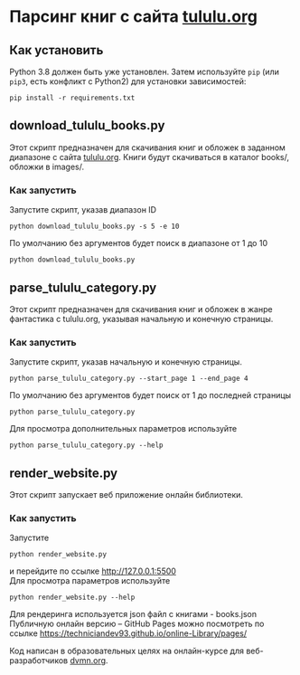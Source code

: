 # Парсинг книг с сайта [tululu.org](https://tululu.org/)

## Как установить

Python 3.8 должен быть уже установлен.
Затем используйте `pip` (или `pip3`, есть конфликт с Python2) для установки зависимостей:
```
pip install -r requirements.txt
```

## download_tululu_books.py
Этот скрипт предназначен для скачивания книг и обложек
в заданном диапазоне с сайта [tululu.org](https://tululu.org/). Книги будут скачиваться в
каталог books/, обложки в images/.

### Как запустить
Запустите скрипт, указав диапазон ID
```
python download_tululu_books.py -s 5 -e 10
```
По умолчанию без аргументов будет поиск в диапазоне от 1 до 10
```
python download_tululu_books.py
```
## parse_tululu_category.py
Этот скрипт предназначен для скачивания книг и обложек в жанре фантастика
с tululu.org, указывая начальную и конечную страницы. 

### Как запустить
Запустите скрипт, указав начальную и конечную страницы.
```
python parse_tululu_category.py --start_page 1 --end_page 4
```
По умолчанию без аргументов будет поиск от 1 до последней страницы
```
python parse_tululu_category.py
```
Для просмотра дополнительных параметров используйте 
```
python parse_tululu_category.py --help
```

## render_website.py
Этот скрипт запускает веб приложение онлайн библиотеки. 
### Как запустить
Запустите
```
python render_website.py
```
и перейдите по ссылке http://127.0.0.1:5500 \
Для просмотра параметров используйте
```
python render_website.py --help
```
Для рендеринга используется json файл с книгами - books.json \
Публичную онлайн версию – GitHub Pages можно посмотреть по ссылке https://techniciandev93.github.io/online-Library/pages/ 

Код написан в образовательных целях на онлайн-курсе для веб-разработчиков [dvmn.org](https://dvmn.org/).